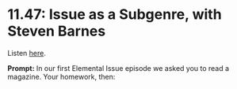 # 11.47: Issue as a Subgenre, with Steven Barnes 

Listen [here](http://www.writingexcuses.com/2016/11/20/11-47-issue-as-a-subgenre-with-steven-barnes/). 

**Prompt:** In our first Elemental Issue episode we asked you to read a magazine. Your homework, then: 